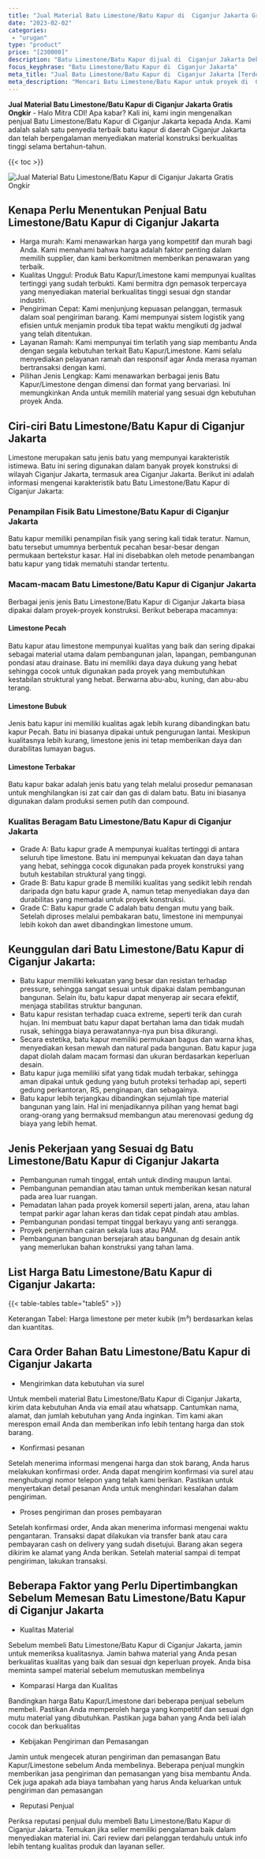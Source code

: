 ```yaml
---
title: "Jual Material Batu Limestone/Batu Kapur di  Ciganjur Jakarta Gratis Ongkir"
date: "2023-02-02"
categories:
 - "urugan"
type: "product"
price: "[230000]"
description: "Batu Limestone/Batu Kapur dijual di  Ciganjur Jakarta Dekat. Batu Limestone/Batu Kapur ini sering digunakan dalam proyek konstruksi sebagai material dinding yang elegan dan tahan lama. Kontak kami untuk mendapatkan informasi lebih lanjut."
focus_keyphrase: "Batu Limestone/Batu Kapur di  Ciganjur Jakarta"
meta_title: "Jual Batu Limestone/Batu Kapur di  Ciganjur Jakarta [Terdekat] - CDI"
meta_description: "Mencari Batu Limestone/Batu Kapur untuk proyek di  Ciganjur Jakarta? Kami menyediakan Batu Limestone/Batu Kapur berkualitas untuk batu alam. Raih penawaran terbaik sekarang."
---
```


**Jual Material Batu Limestone/Batu Kapur di  Ciganjur Jakarta Gratis Ongkir** - Halo Mitra CDI! Apa kabar? Kali ini, kami ingin mengenalkan penjual Batu Limestone/Batu Kapur di  Ciganjur Jakarta kepada Anda. Kami adalah salah satu penyedia terbaik batu kapur di daerah  Ciganjur Jakarta dan telah berpengalaman menyediakan material konstruksi berkualitas tinggi selama bertahun-tahun.

{{< toc >}}

![Jual Material Batu Limestone/Batu Kapur di  Ciganjur Jakarta Gratis Ongkir](/images/urugan/batu-limestone-06.jpg)

## Kenapa Perlu Menentukan Penjual Batu Limestone/Batu Kapur di  Ciganjur Jakarta

*   Harga murah: Kami menawarkan harga yang kompetitif dan murah bagi Anda. Kami memahami bahwa harga adalah faktor penting dalam memilih supplier, dan kami berkomitmen memberikan penawaran yang terbaik.
*   Kualitas Unggul: Produk Batu Kapur/Limestone kami mempunyai kualitas tertinggi yang sudah terbukti. Kami bermitra dgn pemasok terpercaya yang menyediakan material berkualitas tinggi sesuai dgn standar industri.
*   Pengiriman Cepat: Kami menjunjung kepuasan pelanggan, termasuk dalam soal pengiriman barang. Kami mempunyai sistem logistik yang efisien untuk menjamin produk tiba tepat waktu mengikuti dg jadwal yang telah ditentukan.
*   Layanan Ramah: Kami mempunyai tim terlatih yang siap membantu Anda dengan segala kebutuhan terkait Batu Kapur/Limestone. Kami selalu menyediakan pelayanan ramah dan responsif agar Anda merasa nyaman bertransaksi dengan kami.
*   Pilihan Jenis Lengkap: Kami menawarkan berbagai jenis Batu Kapur/Limestone dengan dimensi dan format yang bervariasi. Ini memungkinkan Anda untuk memilih material yang sesuai dgn kebutuhan proyek Anda.

## Ciri-ciri Batu Limestone/Batu Kapur di  Ciganjur Jakarta

Limestone merupakan satu jenis batu yang mempunyai karakteristik istimewa. Batu ini sering digunakan dalam banyak proyek konstruksi di wilayah  Ciganjur Jakarta, termasuk area  Ciganjur Jakarta. Berikut ini adalah informasi mengenai karakteristik batu Batu Limestone/Batu Kapur di  Ciganjur Jakarta:

### Penampilan Fisik Batu Limestone/Batu Kapur di  Ciganjur Jakarta

Batu kapur memiliki penampilan fisik yang sering kali tidak teratur. Namun, batu tersebut umumnya berbentuk pecahan besar-besar dengan permukaan bertekstur kasar. Hal ini disebabkan oleh metode penambangan batu kapur yang tidak mematuhi standar tertentu.

### Macam-macam Batu Limestone/Batu Kapur di  Ciganjur Jakarta

Berbagai jenis jenis Batu Limestone/Batu Kapur di  Ciganjur Jakarta biasa dipakai dalam proyek-proyek konstruksi. Berikut beberapa macamnya:

#### Limestone Pecah

Batu kapur atau limestone mempunyai kualitas yang baik dan sering dipakai sebagai material utama dalam pembangunan jalan, lapangan, pembangunan pondasi atau drainase. Batu ini memiliki daya daya dukung yang hebat sehingga cocok untuk digunakan pada proyek yang membutuhkan kestabilan struktural yang hebat. Berwarna abu-abu, kuning, dan abu-abu terang.

#### Limestone Bubuk

Jenis batu kapur ini memiliki kualitas agak lebih kurang dibandingkan batu kapur Pecah. Batu ini biasanya dipakai untuk pengurugan lantai. Meskipun kualitasnya lebih kurang, limestone jenis ini tetap memberikan daya dan durabilitas lumayan bagus.

#### Limestone Terbakar

Batu kapur bakar adalah jenis batu yang telah melalui prosedur pemanasan untuk menghilangkan isi zat cair dan gas di dalam batu. Batu ini biasanya digunakan dalam produksi semen putih dan compound.

### Kualitas Beragam Batu Limestone/Batu Kapur di  Ciganjur Jakarta

*   Grade A: Batu kapur grade A mempunyai kualitas tertinggi di antara seluruh tipe limestone. Batu ini mempunyai kekuatan dan daya tahan yang hebat, sehingga cocok digunakan pada proyek konstruksi yang butuh kestabilan struktural yang tinggi.
*   Grade B: Batu kapur grade B memiliki kualitas yang sedikit lebih rendah daripada dgn batu kapur grade A, namun tetap menyediakan daya dan durabilitas yang memadai untuk proyek konstruksi.
*   Grade C: Batu kapur grade C adalah batu dengan mutu yang baik. Setelah diproses melalui pembakaran batu, limestone ini mempunyai lebih kokoh dan awet dibandingkan limestone umum.

## Keunggulan dari Batu Limestone/Batu Kapur di  Ciganjur Jakarta:

*   Batu kapur memiliki kekuatan yang besar dan resistan terhadap pressure, sehingga sangat sesuai untuk dipakai dalam pembangunan bangunan. Selain itu, batu kapur dapat menyerap air secara efektif, menjaga stabilitas struktur bangunan.
*   Batu kapur resistan terhadap cuaca extreme, seperti terik dan curah hujan. Ini membuat batu kapur dapat bertahan lama dan tidak mudah rusak, sehingga biaya perawatannya-nya pun bisa dikurangi.
*   Secara estetika, batu kapur memiliki permukaan bagus dan warna khas, menyediakan kesan mewah dan natural pada bangunan. Batu kapur juga dapat diolah dalam macam formasi dan ukuran berdasarkan keperluan desain.
*   Batu kapur juga memiliki sifat yang tidak mudah terbakar, sehingga aman dipakai untuk gedung yang butuh proteksi terhadap api, seperti gedung perkantoran, RS, penginapan, dan sebagainya.
*   Batu kapur lebih terjangkau dibandingkan sejumlah tipe material bangunan yang lain. Hal ini menjadikannya pilihan yang hemat bagi orang-orang yang bermaksud membangun atau merenovasi gedung dg biaya yang lebih hemat.

## Jenis Pekerjaan yang Sesuai dg Batu Limestone/Batu Kapur di  Ciganjur Jakarta

*   Pembangunan rumah tinggal, entah untuk dinding maupun lantai.
*   Pembangunan pemandian atau taman untuk memberikan kesan natural pada area luar ruangan.
*   Pemadatan lahan pada proyek komersil seperti jalan, arena, atau lahan tempat parkir agar lahan keras dan tidak cepat pindah atau amblas.
*   Pembangunan pondasi tempat tinggal berkayu yang anti serangga.
*   Proyek penjernihan cairan sekala luas atau PAM.
*   Pembangunan bangunan bersejarah atau bangunan dg desain antik yang memerlukan bahan konstruksi yang tahan lama.

## List Harga Batu Limestone/Batu Kapur di  Ciganjur Jakarta:

{{< table-tables table="table5" >}}

Keterangan Tabel: Harga limestone per meter kubik (m³) berdasarkan kelas dan kuantitas.

## Cara Order Bahan Batu Limestone/Batu Kapur di  Ciganjur Jakarta

*   Mengirimkan data kebutuhan via surel

Untuk membeli material Batu Limestone/Batu Kapur di  Ciganjur Jakarta, kirim data kebutuhan Anda via email atau whatsapp. Cantumkan nama, alamat, dan jumlah kebutuhan yang Anda inginkan. Tim kami akan merespon email Anda dan memberikan info lebih tentang harga dan stok barang.
*   Konfirmasi pesanan

Setelah menerima informasi mengenai harga dan stok barang, Anda harus melakukan konfirmasi order. Anda dapat mengirim konfirmasi via surel atau menghubungi nomor telepon yang telah kami berikan. Pastikan untuk menyertakan detail pesanan Anda untuk menghindari kesalahan dalam pengiriman.
*   Proses pengiriman dan proses pembayaran

Setelah konfirmasi order, Anda akan menerima informasi mengenai waktu pengantaran. Transaksi dapat dilakukan via transfer bank atau cara pembayaran cash on delivery yang sudah disetujui. Barang akan segera dikirim ke alamat yang Anda berikan. Setelah material sampai di tempat pengiriman, lakukan transaksi.

## Beberapa Faktor yang Perlu Dipertimbangkan Sebelum Memesan Batu Limestone/Batu Kapur di  Ciganjur Jakarta

*   Kualitas Material

Sebelum membeli Batu Limestone/Batu Kapur di  Ciganjur Jakarta, jamin untuk memeriksa kualitasnya. Jamin bahwa material yang Anda pesan berkualitas kualitas yang baik dan sesuai dgn keperluan proyek. Anda bisa meminta sampel material sebelum memutuskan membelinya

*   Komparasi Harga dan Kualitas

Bandingkan harga Batu Kapur/Limestone dari beberapa penjual sebelum membeli. Pastikan Anda memperoleh harga yang kompetitif dan sesuai dgn mutu material yang dibutuhkan. Pastikan juga bahan yang Anda beli ialah cocok dan berkualitas

*   Kebijakan Pengiriman dan Pemasangan

Jamin untuk mengecek aturan pengiriman dan pemasangan Batu Kapur/Limestone sebelum Anda membelinya. Beberapa penjual mungkin memberikan jasa pengiriman dan pemasangan yang bisa membantu Anda. Cek juga apakah ada biaya tambahan yang harus Anda keluarkan untuk pengiriman dan pemasangan

*   Reputasi Penjual

Periksa reputasi penjual dulu membeli Batu Limestone/Batu Kapur di  Ciganjur Jakarta. Temukan jika seller memiliki pengalaman baik dalam menyediakan material ini. Cari review dari pelanggan terdahulu untuk info lebih tentang kualitas produk dan layanan seller.